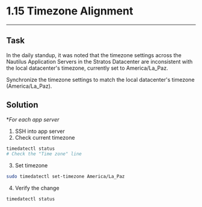 # 1.15 Timezone Alignment
---
## Task
In the daily standup, it was noted that the timezone settings across the Nautilus Application Servers in the Stratos Datacenter are inconsistent with the local datacenter's timezone, currently set to America/La_Paz.

Synchronize the timezone settings to match the local datacenter's timezone (America/La_Paz).
## Solution
**For each app server*
1. SSH into app server
2. Check current timezone
```bash
timedatectl status
# Check the "Time zone" line
```
3. Set timezone
```bash
sudo timedatectl set-timezone America/La_Paz
```
4. Verify the change
```bash
timedatectl status
```
